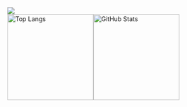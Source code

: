<img src="https://capsule-render.vercel.app/api?type=waving&color=FFA500&height=100&section=header" />

<div style="display: flex; align-items: center;">
    <img src="https://github-readme-stats.vercel.app/api/top-langs/?username=mkae21&show_icons=true&theme=radical" alt="Top Langs" height="195">
    <img src="https://github-readme-stats.vercel.app/api?username=mkae21&show_icons=true&theme=radical" alt="GitHub Stats" height="195">
    
</div>

